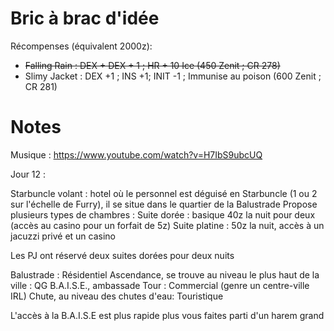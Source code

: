 # Bric à brac d'idée

Récompenses (équivalent 2000z): 
- ~~Falling Rain : DEX + DEX + 1 ; HR + 10 Ice (450 Zenit ; CR 278)~~
- Slimy Jacket : DEX +1 ; INS +1; INIT -1 ; Immunise au poison (600 Zenit ; CR 281)

# Notes

Musique : https://www.youtube.com/watch?v=H7IbS9ubcUQ

Jour 12 : 

Starbuncle volant : hotel où le personnel est déguisé en Starbuncle (1 ou 2 sur l'échelle de Furry), il se situe dans le quartier de la Balustrade
Propose plusieurs types de chambres : 
Suite dorée : basique 40z la nuit pour deux (accès au casino pour un forfait de 5z)
Suite platine : 50z la nuit, accès à un jacuzzi privé et un casino

Les PJ ont réservé deux suites dorées pour deux nuits

Balustrade : Résidentiel
Ascendance, se trouve au niveau le plus haut de la ville : QG B.A.I.S.E., ambassade
Tour : Commercial (genre un centre-ville IRL)
Chute,  au niveau des chutes d'eau: Touristique

L'accès à la B.A.I.S.E est plus rapide plus vous faites parti d'un harem grand